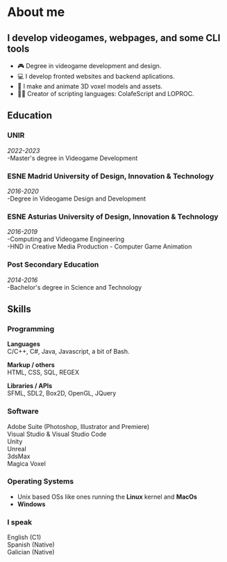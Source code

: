 About me
========

I develop videogames, webpages, and some CLI tools
--------------------------------------------------

- 🎮 Degree in videogame development and design.
- 💻 I develop fronted websites and backend aplications.
- 🧊 I make and animate 3D voxel models and assets.
- 👨‍💻 Creator of scripting languages: ColafeScript and LOPROC.

Education
---------

### UNIR

*2022-2023*  
-Master's degree in Videogame Development

### ESNE Madrid University of Design, Innovation & Technology

*2016-2020*  
-Degree in Videogame Design and Development

### ESNE Asturias University of Design, Innovation & Technology

*2016-2019*  
-Computing and Videogame Engineering  
-HND in Creative Media Production - Computer Game Animation  
  
### Post Secondary Education

*2014-2016*  
-Bachelor's degree in Science and Technology  

Skills
------

### Programming

**Languages**  
C/C++, C#, Java, Javascript, a bit of Bash.

**Markup / others**  
HTML, CSS, SQL, REGEX

**Libraries / APIs**  
SFML, SDL2, Box2D, OpenGL, JQuery

### Software

Adobe Suite (Photoshop, Illustrator and Premiere)  
Visual Studio & Visual Studio Code  
Unity  
Unreal  
3dsMax  
Magica Voxel  

### Operating Systems

- Unix based OSs like ones running the **Linux** kernel and **MacOs**
- **Windows**

### I speak

English (C1)  
Spanish (Native)  
Galician (Native)
